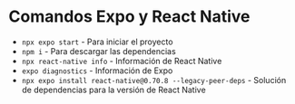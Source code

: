 </head>
<body>

  <h1>Comandos Expo y React Native</h1>

  <ul>
    <li><code>npx expo start</code> - Para iniciar el proyecto</li>
    <li><code>npm i</code> - Para descargar las dependencias</li>
    <li><code>npx react-native info</code> - Información de React Native</li>
    <li><code>expo diagnostics</code> - Información de Expo</li>
    <li><code>npx expo install react-native@0.70.8 --legacy-peer-deps</code> - Solución de dependencias para la versión de React Native</li>
  </ul>

</body>

